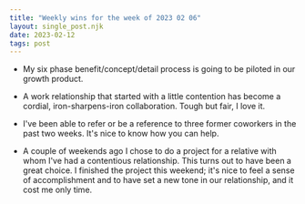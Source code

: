 ```yaml
---
title: "Weekly wins for the week of 2023 02 06"
layout: single_post.njk
date: 2023-02-12
tags: post
---
```


- My six phase benefit/concept/detail process is going to be piloted in our growth product.

- A work relationship that started with a little contention has become a cordial, iron-sharpens-iron collaboration. Tough but fair, I love it.

- I've been able to refer or be a reference to three former coworkers in the past two weeks. It's nice to know how you can help.

- A couple of weekends ago I chose to do a project for a relative with whom I've had a contentious relationship. This turns out to have been a great choice. I finished the project this weekend; it's nice to feel a sense of accomplishment and to have set a new tone in our relationship, and it cost me only time.
